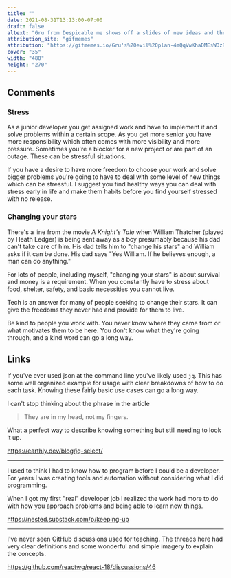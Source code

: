 ```yaml
---
title: ""
date: 2021-08-31T13:13:00-07:00
draft: false
altext: "Gru from Despicable me shows off a slides of new ideas and then is surprised by domain renewals"
attribution_site: "gifmemes"
attribution: "https://gifmemes.io/Gru's%20evil%20plan-4mQqVwKhaDMEsWDzRKiGOdafask1-fW1SuV"
cover: "35"
width: "480"
height: "270"
---
```


## Comments

### Stress

As a junior developer you get assigned work and have to implement it and solve problems within a certain scope.
As you get more senior you have more responsibility which often comes with more visibility and more pressure.
Sometimes you're a blocker for a new project or are part of an outage.
These can be stressful situations.

If you have a desire to have more freedom to choose your work and solve bigger problems you're going to have to deal with some level of new things which can be stressful.
I suggest you find healthy ways you can deal with stress early in life and make them habits before you find yourself stressed with no release.

### Changing your stars

There's a line from the movie _A Knight's Tale_ when William Thatcher (played by Heath Ledger) is being sent away as a boy presumably because his dad can't take care of him.
His dad tells him to "change his stars" and William asks if it can be done.
His dad says "Yes William. If he believes enough, a man can do anything."

For lots of people, including myself, "changing your stars" is about survival and money is a requirement.
When you constantly have to stress about food, shelter, safety, and basic necessities you cannot live.

Tech is an answer for many of people seeking to change their stars.
It can give the freedoms they never had and provide for them to live.

Be kind to people you work with.
You never know where they came from or what motivates them to be here.
You don't know what they're going through, and a kind word can go a long way.

## Links

If you've ever used json at the command line you've likely used `jq`.
This has some well organized example for usage with clear breakdowns of how to do each task.
Knowing these fairly basic use cases can go a long way.

I can't stop thinking about the phrase in the article
> They are in my head, not my fingers.

What a perfect way to describe knowing something but still needing to look it up.

https://earthly.dev/blog/jq-select/

---

I used to think I had to know how to program before I could be a developer.
For years I was creating tools and automation without considering what I did programming.

When I got my first "real" developer job I realized the work had more to do with how you approach problems and being able to learn new things.

https://nested.substack.com/p/keeping-up

---

I've never seen GitHub discussions used for teaching.
The threads here had very clear definitions and some wonderful and simple imagery to explain the concepts.

https://github.com/reactwg/react-18/discussions/46
